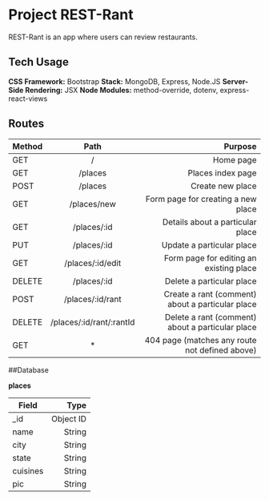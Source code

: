 # Project REST-Rant

REST-Rant is an app where users can review restaurants.

## Tech Usage

**CSS Framework:** Bootstrap
**Stack:** MongoDB, Express, Node.JS
**Server-Side Rendering:** JSX
**Node Modules:** method-override, dotenv, express-react-views

## Routes

| Method |           Path           |                                          Purpose |
| ------ | :----------------------: | -----------------------------------------------: |
| GET    |            /             |                                        Home page |
| GET    |         /places          |                                Places index page |
| POST   |         /places          |                                 Create new place |
| GET    |       /places/new        |               Form page for creating a new place |
| GET    |       /places/:id        |                 Details about a particular place |
| PUT    |       /places/:id        |                        Update a particular place |
| GET    |     /places/:id/edit     |          Form page for editing an existing place |
| DELETE |       /places/:id        |                        Delete a particular place |
| POST   |     /places/:id/rant     | Create a rant (comment) about a particular place |
| DELETE | /places/:id/rant/:rantId | Delete a rant (comment) about a particular place |
| GET    |            \*            |   404 page (matches any route not defined above) |


##Database

**places**

|**Field** |**Type**    |
|----------|----------: |
|_id	   |Object ID   |
|name	   |String      |
|city	   |String      |
|state	   |String      |
|cuisines  |String      |
|pic	   |String      |
